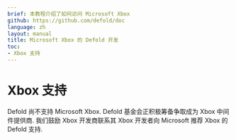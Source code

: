 ```yaml
---
brief: 本教程介绍了如何访问 Microsoft Xbox
github: https://github.com/defold/doc
language: zh
layout: manual
title: Microsoft Xbox 的 Defold 开发
toc:
- Xbox 支持
---
```


# Xbox 支持

Defold 尚不支持 Microsoft Xbox. Defold 基金会正积极筹备争取成为 Xbox 中间件提供商. 我们鼓励 Xbox 开发商联系其 Xbox 开发者向 Microsoft 推荐 Xbox 的 Defold 支持.